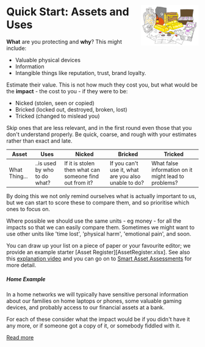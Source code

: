 # <img  src="Asset.png" style="float: right; width: 30%"/>Quick Start: Assets and Uses

**What** are you protecting and **why**? This might include:


* Valuable physical devices
* Information 
* Intangible things like reputation, trust, brand loyalty.

Estimate their value. This is not how much they cost you, but what would be the **impact** - the cost to you - if they were to be:

* Nicked (stolen, seen or copied)
* Bricked (locked out, destroyed, broken, lost)
* Tricked (changed to mislead you)

Skip ones that are less relevant, and in the first round even those that you don't understand properly. Be quick, coarse, and rough with your estimates rather than exact and late.  

| Asset         | Uses                         | Nicked                                                  | Bricked                                              | Tricked                                              |
| ------------- | ---------------------------- | ------------------------------------------------------- | ---------------------------------------------------- | ---------------------------------------------------- |
| What Thing... | ..is used by who to do what? | If it is stolen then what can someone find out from it? | If you can't use it, what are you also unable to do? | What false information on it might lead to problems? |

By doing this we not only remind ourselves what is actually important to us, but we can start to score these to compare them, and so prioritise which ones to focus on.

Where possible we should use the same units - eg money - for all the impacts so that we can easily compare them. Sometimes we might want to use other units like 'time lost', 'physical harm', 'emotional pain', and soon.

You can draw up your list on a piece of paper or your favourite editor; we provide an example starter [Asset Register][AssetRegister.xlsx]. See also this [explanation video](https://www.youtube.com/watch?v=afbq4GgeKDM&list=PLKjQAPJ7DIEpwAtzMKIRAiOrNvuk4qjWb&index=1&t=26s) and you can go on to [Smart Asset Assessments](../smart/Assets.md) for more detail.

##### Home Example

In a home networks we will typically have sensitive personal information about our families on home laptops or phones, some valuable gaming devices, and probably access to our financial assets at a bank. 

For each of these consider what the impact would be if you didn't have it any more, or if someone got a copy of it, or somebody fiddled with it. 

[Read more](./examples/home/)
